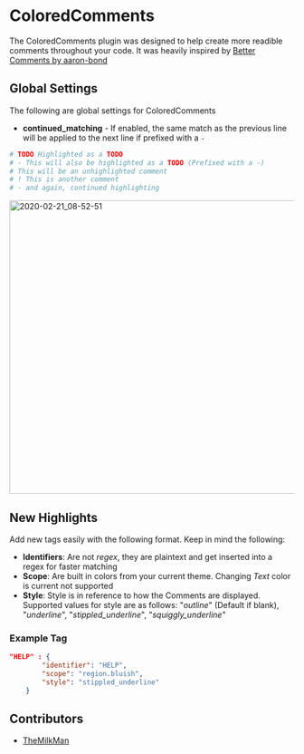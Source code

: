 # ColoredComments
The ColoredComments plugin was designed to help create more readible comments throughout your code. It was heavily inspired by [Better Comments by aaron-bond
](https://github.com/aaron-bond/better-comments)

## Global Settings
The following are global settings for ColoredComments
- **continued_matching** - If enabled, the same match as the previous line will be applied to the next line if prefixed with a `-`

```python
# TODO Highlighted as a TODO
# - This will also be highlighted as a TODO (Prefixed with a -)
# This will be an unhighlighted comment
# ! This is another comment
# - and again, continued highlighting
```

<img width="518" alt="2020-02-21_08-52-51" src="https://user-images.githubusercontent.com/32599364/75039960-c4f61080-5487-11ea-9a43-f9ea7a53842e.png">



## New Highlights
Add new tags easily with the following format. Keep in mind the following:
- **Identifiers**: Are not _regex_, they are plaintext and get inserted into a regex for faster matching
- **Scope**: Are built in colors from your current theme. Changing _Text_ color is current not supported
- **Style**: Style is in reference to how the Comments are displayed. Supported values for style are as follows: "_outline_" (Default if blank), "_underline_", "_stippled_underline_", "_squiggly_underline_"


### Example Tag
```json
"HELP" : {
        "identifier": "HELP",
        "scope": "region.bluish",
        "style": "stippled_underline"
    }
```

## Contributors
- [TheMilkMan](https://github.com/themilkman)


